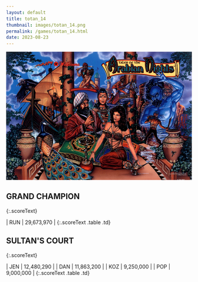 ```yaml
---
layout: default
title: totan_14
thumbnail: images/totan_14.png
permalink: /games/totan_14.html
date: 2023-08-23
---
```


<img src="../images/totan_14.png" class="gameThumbnail img-fluid mx-auto align-middle"></a>
## GRAND CHAMPION
{:.scoreText}

| RUN | 29,673,970 | 
{:.scoreText .table .td}

## SULTAN'S COURT
{:.scoreText}

| JEN | 12,480,290 | 
| DAN | 11,863,200 | 
| KOZ | 9,250,000 | 
| POP | 9,000,000 | 
{:.scoreText .table .td}
